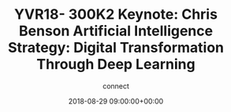 ---
amazon_s3_presentation_url: None
amazon_s3_video_url: None
author: connect
categories:
- yvr18
comments: false
date: '2018-08-29 09:00:00+00:00'
image:
  featured: true
  name: YVR18-300K3.png
  path: /assets/images/featured-images/YVR18-300K3.png
layout: resource-post
session_id: YVR18-300K3
session_track: Keynote
slideshare_presentation_url: None
speakers: None
title: 'YVR18- 300K2 Keynote: Chris Benson Artificial Intelligence Strategy: Digital
  Transformation Through Deep Learning'
youtube_video_url: None
---
